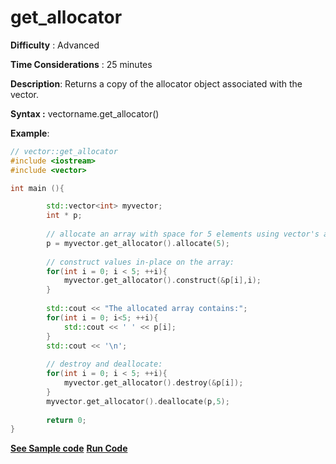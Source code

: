 # get_allocator

**Difficulty** : Advanced

**Time Considerations** : 25 minutes

**Description**: Returns a copy of the allocator object associated with the vector.

**Syntax :** vectorname.get_allocator()

**Example**:

```cpp
// vector::get_allocator
#include <iostream>
#include <vector>

int main (){

        std::vector<int> myvector;
        int * p;
        
        // allocate an array with space for 5 elements using vector's allocator:
        p = myvector.get_allocator().allocate(5);
        
        // construct values in-place on the array:
        for(int i = 0; i < 5; ++i){
            myvector.get_allocator().construct(&p[i],i);
        }
        
        std::cout << "The allocated array contains:";
        for(int i = 0; i<5; ++i){
            std::cout << ' ' << p[i];    
        }
        std::cout << '\n';
        
        // destroy and deallocate:
        for(int i = 0; i < 5; ++i){
            myvector.get_allocator().destroy(&p[i]);
        }
        myvector.get_allocator().deallocate(p,5);
        
        return 0;
}
```
**[See Sample code](../snippets/vector/get_allocator.cpp)**
**[Run Code](https://rextester.com/QNCW99134)**
